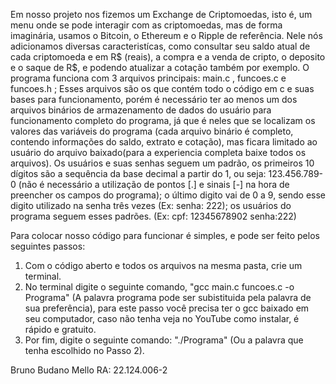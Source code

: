 Em nosso projeto nos fizemos um Exchange de Criptomoedas, isto é, um menu onde se pode interagir com as criptomoedas, mas de forma imaginária, usamos o Bitcoin, o Ethereum e o Ripple de referência. 
Nele nós adicionamos diversas caracteristícas, como consultar seu saldo atual de cada criptomoeda e em R$ (reais), a compra e a venda de cripto, o deposito e o saque de R$, e podendo atualizar a cotação também por exemplo.
O programa funciona com 3 arquivos principais: main.c , funcoes.c e funcoes.h ; Esses arquivos são os que contém todo o código em c e suas bases para funcionamento, porém é necessário ter ao menos um dos arquivos binários de armazenamento de dados do usuário para funcionamento completo do programa, já que é neles que se localizam os valores das variáveis do programa (cada arquivo binário é completo, contendo informações do saldo, extrato e cotação), mas ficara limitado ao usuário do arquivo baixado(para a experiencia completa baixe todos os arquivos).
Os usuários e suas senhas seguem um padrão, os primeiros 10 dígitos são a sequência da base decimal a partir do 1, ou seja: 123.456.789-0 (não é necessário a utilização de pontos [.] e sinais [-] na hora de preencher os campos do programa); o último digito vai de 0 a 9, sendo esse digito utilizado na senha três vezes (Ex: senha: 222); os usuários do programa seguem esses padrões. (Ex: cpf: 12345678902 senha:222)

Para colocar nosso código para funcionar é simples, e pode ser feito pelos seguintes passos:
1. Com o código aberto e todos os arquivos na mesma pasta, crie um terminal.
2. No terminal digite o seguinte comando, "gcc main.c funcoes.c -o Programa" (A palavra programa pode ser subistituida pela palavra de sua preferência), para este passo você precisa ter o gcc baixado em seu computador, caso não tenha veja no YouTube como instalar, é rápido e gratuito.
3. Por fim, digite o seguinte comando: "./Programa" (Ou a palavra que tenha escolhido no Passo 2). 

Bruno Budano Mello RA: 22.124.006-2
